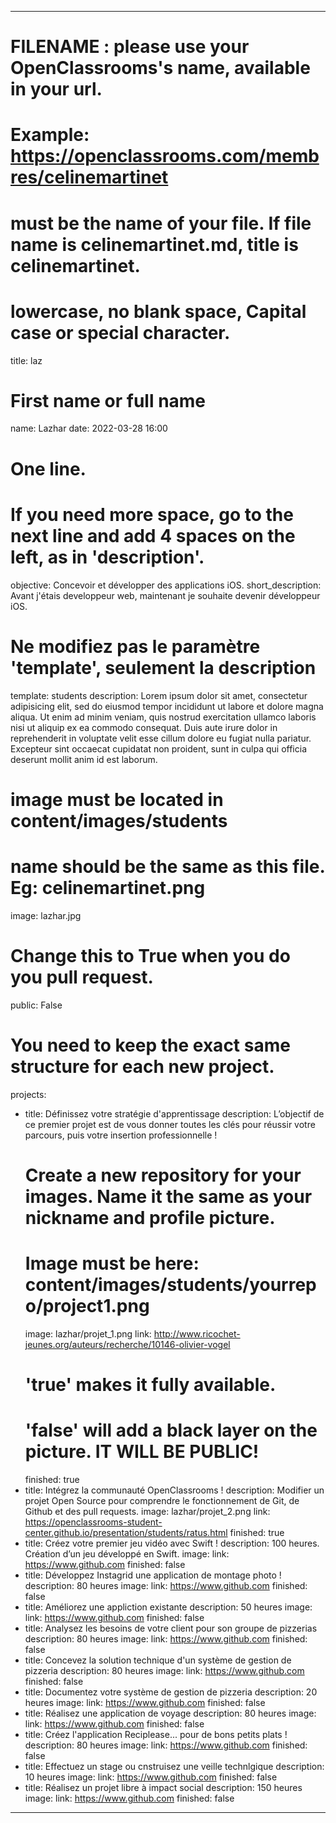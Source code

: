 ---

# FILENAME : please use your OpenClassrooms's name, available in your url.
# Example: https://openclassrooms.com/membres/celinemartinet
# must be the name of your file. If file name is celinemartinet.md, title is celinemartinet.
# lowercase, no blank space, Capital case or special character.
title: laz

# First name or full name
name: Lazhar
date: 2022-03-28 16:00

# One line.
# If you need more space, go to the next line and add 4 spaces on the left, as in 'description'.
objective: Concevoir et développer des applications iOS.
short_description: Avant j'étais developpeur web, maintenant je souhaite devenir développeur iOS.

# Ne modifiez pas le paramètre 'template', seulement la description
template: students
description:
    Lorem ipsum dolor sit amet, consectetur adipisicing elit, sed do eiusmod
    tempor incididunt ut labore et dolore magna aliqua. Ut enim ad minim veniam,
    quis nostrud exercitation ullamco laboris nisi ut aliquip ex ea commodo
    consequat. Duis aute irure dolor in reprehenderit in voluptate velit esse
    cillum dolore eu fugiat nulla pariatur. Excepteur sint occaecat cupidatat non
    proident, sunt in culpa qui officia deserunt mollit anim id est laborum.

# image must be located in content/images/students
# name should be the same as this file. Eg: celinemartinet.png
image: lazhar.jpg

# Change this to True when you do you pull request.
public: False

# You need to keep the exact same structure for each new project.
projects:
  - title: Définissez votre stratégie d'apprentissage
    description: L’objectif de ce premier projet est de vous donner toutes les clés pour réussir votre parcours, puis votre insertion professionnelle !
    # Create a new repository for your images. Name it the same as your nickname and profile picture.
    # Image must be here: content/images/students/yourrepo/project1.png
    image: lazhar/projet_1.png
    link: http://www.ricochet-jeunes.org/auteurs/recherche/10146-olivier-vogel
    # 'true' makes it fully available.
    # 'false' will add a black layer on the picture. IT WILL BE PUBLIC!
    finished: true
  - title: Intégrez la communauté OpenClassrooms !
    description: Modifier un projet Open Source pour comprendre le fonctionnement de Git, de Github et des pull requests. 
    image: lazhar/projet_2.png
    link: https://openclassrooms-student-center.github.io/presentation/students/ratus.html
    finished: true
  - title: Créez votre premier jeu vidéo avec Swift !
    description: 100 heures. Création d’un jeu développé en Swift.
    image: 
    link: https://www.github.com
    finished: false
  - title: Développez Instagrid une application de montage photo !
    description: 80 heures
    image: 
    link: https://www.github.com
    finished: false
  - title: Améliorez une appliction existante
    description: 50 heures
    image: 
    link: https://www.github.com
    finished: false
  - title: Analysez les besoins de votre client pour son groupe de pizzerias
    description: 80 heures
    image: 
    link: https://www.github.com
    finished: false
  - title: Concevez la solution technique d'un système de gestion de pizzeria
    description: 80 heures
    image: 
    link: https://www.github.com
    finished: false
  - title: Documentez votre système de gestion de pizzeria
    description: 20 heures
    image: 
    link: https://www.github.com
    finished: false
  - title: Réalisez une application de voyage
    description: 80 heures
    image: 
    link: https://www.github.com
    finished: false
  - title: Créez l'application Reciplease... pour de bons petits plats !
    description: 80 heures
    image: 
    link: https://www.github.com
    finished: false
  - title: Effectuez un stage ou cnstruisez une veille technlgique
    description: 10 heures
    image: 
    link: https://www.github.com
    finished: false
  - title: Réalisez un projet libre à impact social
    description: 150 heures
    image: 
    link: https://www.github.com
    finished: false
---